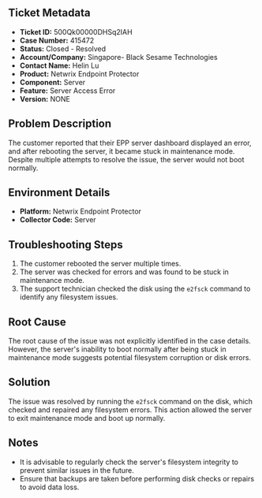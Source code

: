## Ticket Metadata
- **Ticket ID:** 500Qk00000DHSq2IAH
- **Case Number:** 415472
- **Status:** Closed - Resolved
- **Account/Company:** Singapore- Black Sesame Technologies
- **Contact Name:** Helin Lu
- **Product:** Netwrix Endpoint Protector
- **Component:** Server
- **Feature:** Server Access Error
- **Version:** NONE

## Problem Description
The customer reported that their EPP server dashboard displayed an error, and after rebooting the server, it became stuck in maintenance mode. Despite multiple attempts to resolve the issue, the server would not boot normally.

## Environment Details
- **Platform:** Netwrix Endpoint Protector
- **Collector Code:** Server

## Troubleshooting Steps
1. The customer rebooted the server multiple times.
2. The server was checked for errors and was found to be stuck in maintenance mode.
3. The support technician checked the disk using the `e2fsck` command to identify any filesystem issues.

## Root Cause
The root cause of the issue was not explicitly identified in the case details. However, the server's inability to boot normally after being stuck in maintenance mode suggests potential filesystem corruption or disk errors.

## Solution
The issue was resolved by running the `e2fsck` command on the disk, which checked and repaired any filesystem errors. This action allowed the server to exit maintenance mode and boot up normally.

## Notes
- It is advisable to regularly check the server's filesystem integrity to prevent similar issues in the future.
- Ensure that backups are taken before performing disk checks or repairs to avoid data loss.
